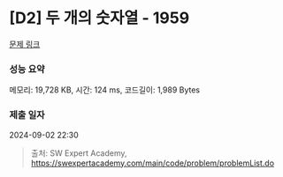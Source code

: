 # [D2] 두 개의 숫자열 - 1959 

[문제 링크](https://swexpertacademy.com/main/code/problem/problemDetail.do?contestProbId=AV5PpoFaAS4DFAUq) 

### 성능 요약

메모리: 19,728 KB, 시간: 124 ms, 코드길이: 1,989 Bytes

### 제출 일자

2024-09-02 22:30



> 출처: SW Expert Academy, https://swexpertacademy.com/main/code/problem/problemList.do